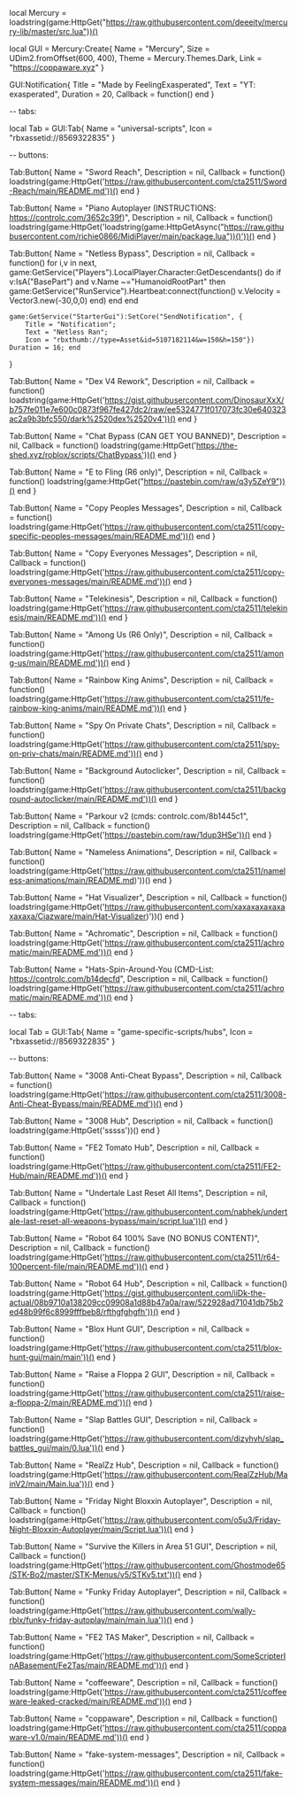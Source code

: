 local Mercury = loadstring(game:HttpGet("https://raw.githubusercontent.com/deeeity/mercury-lib/master/src.lua"))()

local GUI = Mercury:Create{
    Name = "Mercury",
    Size = UDim2.fromOffset(600, 400),
    Theme = Mercury.Themes.Dark,
    Link = "https://coppaware.xyz"
}

GUI:Notification{
	Title = "Made by FeelingExasperated",
	Text = "YT: exasperated",
	Duration = 20,
	Callback = function() end
}

-- tabs:

local Tab = GUI:Tab{
	Name = "universal-scripts",
	Icon = "rbxassetid://8569322835"
}

-- buttons:

Tab:Button{
	Name = "Sword Reach",
	Description = nil,
	Callback = function() loadstring(game:HttpGet('https://raw.githubusercontent.com/cta2511/Sword-Reach/main/README.md'))() end
}

Tab:Button{
	Name = "Piano Autoplayer (INSTRUCTIONS: https://controlc.com/3652c39f)",
	Description = nil,
	Callback = function() loadstring(game:HttpGet('loadstring(game:HttpGetAsync("https://raw.githubusercontent.com/richie0866/MidiPlayer/main/package.lua"))()'))() end
}

Tab:Button{
	Name = "Netless Bypass",
	Description = nil,
		Callback = function() for i,v in next, game:GetService("Players").LocalPlayer.Character:GetDescendants() do
    if v:IsA("BasePart") and v.Name ~="HumanoidRootPart" then 
    game:GetService("RunService").Heartbeat:connect(function()
    v.Velocity = Vector3.new(-30,0,0)
    end)
    end
    end
 
    game:GetService("StarterGui"):SetCore("SendNotification", { 
        Title = "Notification";
        Text = "Netless Ran";
        Icon = "rbxthumb://type=Asset&id=5107182114&w=150&h=150"})
    Duration = 16; end
}

Tab:Button{
	Name = "Dex V4 Rework",
	Description = nil,
	Callback = function() loadstring(game:HttpGet('https://gist.githubusercontent.com/DinosaurXxX/b757fe011e7e600c0873f967fe427dc2/raw/ee5324771f017073fc30e640323ac2a9b3bfc550/dark%2520dex%2520v4'))() end
}

Tab:Button{
	Name = "Chat Bypass (CAN GET YOU BANNED)",
	Description = nil,
	Callback = function() loadstring(game:HttpGet('https://the-shed.xyz/roblox/scripts/ChatBypass'))() end
}

Tab:Button{
	Name = "E to Fling (R6 only)",
	Description = nil,
	Callback = function() loadstring(game:HttpGet("https://pastebin.com/raw/q3y5ZeY9"))() end
}

Tab:Button{
	Name = "Copy Peoples Messages",
	Description = nil,
	Callback = function() loadstring(game:HttpGet('https://raw.githubusercontent.com/cta2511/copy-specific-peoples-messages/main/README.md'))() end
}

Tab:Button{
	Name = "Copy Everyones Messages",
	Description = nil,
	Callback = function() loadstring(game:HttpGet('https://raw.githubusercontent.com/cta2511/copy-everyones-messages/main/README.md'))() end
}

Tab:Button{
	Name = "Telekinesis",
	Description = nil,
	Callback = function() loadstring(game:HttpGet('https://raw.githubusercontent.com/cta2511/telekinesis/main/README.md'))() end
}

Tab:Button{
	Name = "Among Us (R6 Only)",
	Description = nil,
	Callback = function() loadstring(game:HttpGet('https://raw.githubusercontent.com/cta2511/among-us/main/README.md'))() end
}

Tab:Button{
	Name = "Rainbow King Anims",
	Description = nil,
	Callback = function() loadstring(game:HttpGet('https://raw.githubusercontent.com/cta2511/fe-rainbow-king-anims/main/README.md'))() end
}

Tab:Button{
	Name = "Spy On Private Chats",
	Description = nil,
	Callback = function() loadstring(game:HttpGet('https://raw.githubusercontent.com/cta2511/spy-on-priv-chats/main/README.md'))() end
}

Tab:Button{
	Name = "Background Autoclicker",
	Description = nil,
	Callback = function() loadstring(game:HttpGet('https://raw.githubusercontent.com/cta2511/background-autoclicker/main/README.md'))() end
}

Tab:Button{
	Name = "Parkour v2 (cmds: controlc.com/8b1445c1",
	Description = nil,
	Callback = function() loadstring(game:HttpGet('https://pastebin.com/raw/1dup3HSe'))() end
}

Tab:Button{
	Name = "Nameless Animations",
	Description = nil,
	Callback = function() loadstring(game:HttpGet('https://raw.githubusercontent.com/cta2511/nameless-animations/main/README.md)'))() end
}

Tab:Button{
	Name = "Hat Visualizer",
	Description = nil,
	Callback = function() loadstring(game:HttpGet('https://raw.githubusercontent.com/xaxaxaxaxaxaxaxaxa/Ciazware/main/Hat-Visualizer)'))() end
}

Tab:Button{
	Name = "Achromatic",
	Description = nil,
	Callback = function() loadstring(game:HttpGet('https://raw.githubusercontent.com/cta2511/achromatic/main/README.md'))() end
}

Tab:Button{
	Name = "Hats-Spin-Around-You (CMD-List: https://controlc.com/b14decfd",
	Description = nil,
	Callback = function() loadstring(game:HttpGet('https://raw.githubusercontent.com/cta2511/achromatic/main/README.md'))() end
}

-- tabs:

local Tab = GUI:Tab{
	Name = "game-specific-scripts/hubs",
	Icon = "rbxassetid://8569322835"
}

-- buttons:

Tab:Button{
	Name = "3008 Anti-Cheat Bypass",
	Description = nil,
	Callback = function() loadstring(game:HttpGet('https://raw.githubusercontent.com/cta2511/3008-Anti-Cheat-Bypass/main/README.md'))() end
}

Tab:Button{
	Name = "3008 Hub",
	Description = nil,
	Callback = function() loadstring(game:HttpGet('sssss'))() end
}

Tab:Button{
	Name = "FE2 Tomato Hub",
	Description = nil,
	Callback = function() loadstring(game:HttpGet('https://raw.githubusercontent.com/cta2511/FE2-Hub/main/README.md'))() end
}

Tab:Button{
	Name = "Undertale Last Reset All Items",
	Description = nil,
	Callback = function() loadstring(game:HttpGet('https://raw.githubusercontent.com/nabhek/undertale-last-reset-all-weapons-bypass/main/script.lua'))() end
}

Tab:Button{
	Name = "Robot 64 100% Save (NO BONUS CONTENT)",
	Description = nil,
	Callback = function() loadstring(game:HttpGet('https://raw.githubusercontent.com/cta2511/r64-100percent-file/main/README.md'))() end
}

Tab:Button{
	Name = "Robot 64 Hub",
	Description = nil,
	Callback = function() loadstring(game:HttpGet('https://gist.githubusercontent.com/iiDk-the-actual/08b9710a138209cc09908a1d88b47a0a/raw/522928ad71041db75b2ed48b99f6c8999fffbeb8/rfthgfghgfh'))() end
}

Tab:Button{
	Name = "Blox Hunt GUI",
	Description = nil,
	Callback = function() loadstring(game:HttpGet('https://raw.githubusercontent.com/cta2511/blox-hunt-gui/main/main'))() end
}

Tab:Button{
	Name = "Raise a Floppa 2 GUI",
	Description = nil,
	Callback = function() loadstring(game:HttpGet('https://raw.githubusercontent.com/cta2511/raise-a-floppa-2/main/README.md'))() end
}

Tab:Button{
	Name = "Slap Battles GUI",
	Description = nil,
	Callback = function() loadstring(game:HttpGet('https://raw.githubusercontent.com/dizyhvh/slap_battles_gui/main/0.lua'))() end
}

Tab:Button{
	Name = "RealZz Hub",
	Description = nil,
	Callback = function() loadstring(game:HttpGet('https://raw.githubusercontent.com/RealZzHub/MainV2/main/Main.lua'))() end
}

Tab:Button{
	Name = "Friday Night Bloxxin Autoplayer",
	Description = nil,
	Callback = function() loadstring(game:HttpGet('https://raw.githubusercontent.com/o5u3/Friday-Night-Bloxxin-Autoplayer/main/Script.lua'))() end
}

Tab:Button{
	Name = "Survive the Killers in Area 51 GUI",
	Description = nil,
	Callback = function() loadstring(game:HttpGet('https://raw.githubusercontent.com/Ghostmode65/STK-Bo2/master/STK-Menus/v5/STKv5.txt'))() end
}

Tab:Button{
	Name = "Funky Friday Autoplayer",
	Description = nil,
	Callback = function() loadstring(game:HttpGet('https://raw.githubusercontent.com/wally-rblx/funky-friday-autoplay/main/main.lua'))() end
}

Tab:Button{
	Name = "FE2 TAS Maker",
	Description = nil,
	Callback = function() loadstring(game:HttpGet('https://raw.githubusercontent.com/SomeScripterInABasement/Fe2Tas/main/README.md'))() end
}

Tab:Button{
	Name = "coffeeware",
	Description = nil,
	Callback = function() loadstring(game:HttpGet('https://raw.githubusercontent.com/cta2511/coffeeware-leaked-cracked/main/README.md'))() end
}

Tab:Button{
	Name = "coppaware",
	Description = nil,
	Callback = function() loadstring(game:HttpGet('https://raw.githubusercontent.com/cta2511/coppaware-v1.0/main/README.md'))() end
}

Tab:Button{
	Name = "fake-system-messages",
	Description = nil,
	Callback = function() loadstring(game:HttpGet('https://raw.githubusercontent.com/cta2511/fake-system-messages/main/README.md'))() end
}
